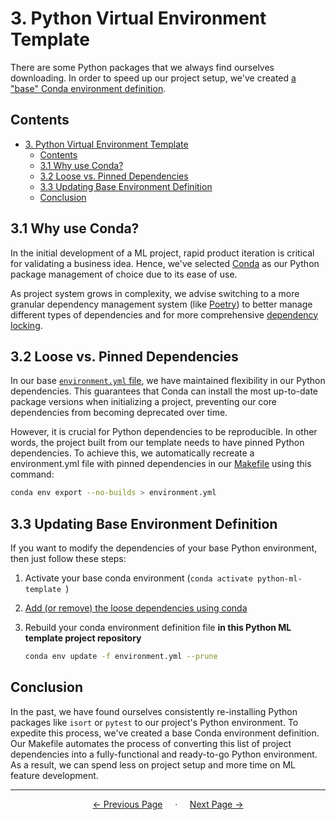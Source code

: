 # 3. Python Virtual Environment Template

There are some Python packages that we always find ourselves downloading. In order to speed up our project setup, we've created [a "base" Conda environment definition](../environment.yml).

## Contents
- [3. Python Virtual Environment Template](#3-python-virtual-environment-template)
  - [Contents](#contents)
  - [3.1 Why use Conda?](#31-why-use-conda)
  - [3.2 Loose vs. Pinned Dependencies](#32-loose-vs-pinned-dependencies)
  - [3.3 Updating Base Environment Definition](#33-updating-base-environment-definition)
  - [Conclusion](#conclusion)


## 3.1 Why use Conda?

In the initial development of a ML project, rapid product iteration is critical for validating a business idea. Hence, we've selected [Conda](https://docs.conda.io/en/latest/) as our Python package management of choice due to its ease of use.

As project system grows in complexity, we advise switching to a more granular dependency management system (like [Poetry](https://python-poetry.org)) to better manage different types of dependencies and for more comprehensive [dependency locking](https://docs.gradle.org/current/userguide/dependency_locking.html).

## 3.2 Loose vs. Pinned Dependencies

In our base [`environment.yml` file][src-environment.yml], we have maintained flexibility in our Python dependencies. This guarantees that Conda can install the most up-to-date package versions when initializing a project, preventing our core dependencies from becoming deprecated over time.

However, it is crucial for Python dependencies to be reproducible. In other words, the project built from our template needs to have pinned Python dependencies. To achieve this, we automatically recreate a environment.yml file with pinned dependencies in our [Makefile][src-code-Makefile] using this command:

```bash
conda env export --no-builds > environment.yml
```

## 3.3 Updating Base Environment Definition

If you want to modify the dependencies of your base Python environment, then just follow these steps:

1. Activate your base conda environment (`conda activate python-ml-template `)
2. [Add (or remove) the loose dependencies using conda](https://docs.conda.io/projects/conda/en/4.6.0/_downloads/52a95608c49671267e40c689e0bc00ca/conda-cheatsheet.pdf)
3. Rebuild your conda environment definition file **in this Python ML template project repository**

    ```bash
    conda env update -f environment.yml --prune
    ```

## Conclusion

In the past, we have found ourselves consistently re-installing Python packages like `isort` or `pytest` to our project's Python environment. To expedite this process, we've created a base Conda environment definition. Our Makefile automates the process of converting this list of project dependencies into a fully-functional and ready-to-go Python environment. As a result, we can spend less on project setup and more time on ML feature development.

<!-- End of page buttons -->
---

<div align="center">

  <p align="center">
    <a href="2_dynamic_templating.md" style="text-align: left; margin-right: auto;"> ← Previous Page</a>
    &nbsp;&nbsp;&nbsp;
    ·
    &nbsp;&nbsp;&nbsp;
    <a href="4_git_simplified.md" style="text-align: right;">Next Page → </a>
  </p>
</div>

<!-- LINKS -->
[src-code-Makefile]: ../Makefile
[src-environment.yml]: ../environment.yml
